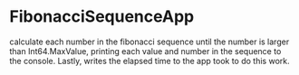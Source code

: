 # FibonacciSequenceApp
calculate each number in the fibonacci sequence until the number is larger than Int64.MaxValue, printing each value and number in the sequence to the console. Lastly, writes the elapsed time to the app took to do this work.
